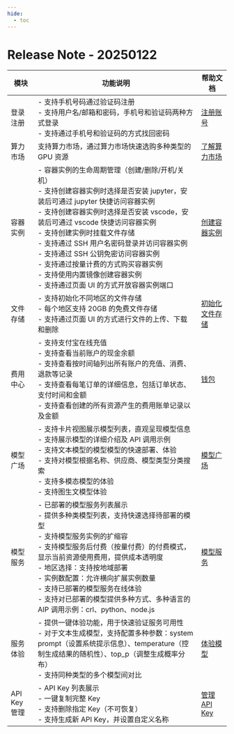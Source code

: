 ```yaml
---
hide:
  - toc
---
```


# Release Note - 20250122

| 模块 | 功能说明 | 帮助文档 |
| ------- | ------ | ------- |
| 登录注册 | - 支持手机号码通过验证码注册<br>- 支持用户名/邮箱和密码，手机号和验证码两种方式登录<br>- 支持通过手机号和验证码的方式找回密码 | [注册账号](./index.md) |
| 算力市场 | 支持算力市场，通过算力市场快速选购多种类型的 GPU 资源 | [了解算力市场](./zestu/index.md) |
| 容器实例 | - 容器实例的生命周期管理（创建/删除/开机/关机）<br>- 支持创建容器实例时选择是否安装 jupyter，安装后可通过 jupyter 快捷访问容器实例<br>- 支持创建容器实例时选择是否安装 vscode，安装后可通过 vscode 快捷访问容器实例<br>- 支持创建实例时挂载文件存储<br>- 支持通过 SSH 用户名密码登录并访问容器实例<br>- 支持通过 SSH 公钥免密访问容器实例<br>- 支持通过按量计费的方式购买容器实例<br>- 支持使用内置镜像创建容器实例<br>- 支持通过页面 UI 的方式开放容器实例端口 | [创建容器实例](./zestu/instance.md) |
| 文件存储 | - 支持初始化不同地区的文件存储<br>- 每个地区支持 20GB 的免费文件存储<br>- 支持通过页面 UI 的方式进行文件的上传、下载和删除 | [初始化文件存储](./zestu/storage.md) |
| 费用中心 | - 支持支付宝在线充值<br>- 支持查看当前账户的现金余额<br>- 支持查看按时间轴列出所有账户的充值、消费、退款等记录<br>- 支持查看每笔订单的详细信息，包括订单状态、支付时间和金额<br>- 支持查看创建的所有资源产生的费用账单记录以及金额 | [钱包](./leopard/index.md) |
| 模型广场 | - 支持卡片视图展示模型列表，直观呈现模型信息<br>- 支持展示模型的详细介绍及 API 调用示例<br>- 支持文本模型的模型模型的快速部署、体验<br>- 支持对模型根据名称、供应商、模型类型分类搜索<br>- 支持多模态模型的体验<br>- 支持图生文模型体验 | [模型广场](./models/index.md) |
| 模型服务 | - 已部署的模型服务列表展示<br>- 提供多种类模型列表，支持快速选择待部署的模型<br>- 支持模型服务实例的扩缩容<br>- 支持模型服务后付费（按量付费）的付费模式，显示当前资源使用费用，提供成本透明度<br>- 地区选择：支持按地域部署<br>- 实例数配置：允许横向扩展实例数量<br>- 支持已部署的模型服务在线体验<br>- 支持对已部署的模型提供多种方式、多种语言的 AIP 调用示例：crl、python、node.js | [模型服务](./models/service.md) |
| 服务体验 | - 提供一键体验功能，用于快速验证服务可用性<br>- 对于文本生成模型，支持配置多种参数：system prompt（设置系统提示信息）、temperature（控制生成结果的随机性）、top_p（调整生成概率分布）<br>- 支持同种类型的多个模型间对比 | [体验模型](./models/index.md#_3) |
| API Key 管理 | - API Key 列表展示<br>- 一键复制完整 Key<br>- 支持删除指定 Key（不可恢复）<br>- 支持生成新 API Key，并设置自定义名称 | [管理 API Key](./models/apikey.md) |
